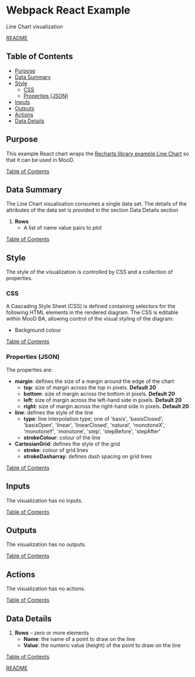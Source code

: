 # Webpack React Example

Line Chart visualization

[README](../../README.md)

## Table of Contents

* [Purpose](#purpose)
* [Data Summary](#data-summary)
* [Style](#style)
  * [CSS](#css)
  * [Properties (JSON)](#properties-json)
* [Inputs](#inputs)
* [Outputs](#outputs)
* [Actions](#actions)
* [Data Details](#data-details)

## Purpose

This example React chart wraps the [Recharts library example Line Chart](http://recharts.org/en-US/guide/getting-started) so that it can be used in MooD.

[Table of Contents](#table-of-contents)

## Data Summary

The Line Chart visualisation consumes a single data set. The details of the attributes of the data set is provided in the section Data Details section

1. __Rows__
    * A list of name value pairs to plot

[Table of Contents](#table-of-contents)

## Style

The style of the visualization is controlled by CSS and a collection of properties.

### CSS

A Cascading Style Sheet (CSS) is defined containing selectors for the following HTML elements in the rendered diagram. The CSS is editable within MooD BA, allowing control of the visual styling of the diagram:

* Background colour

[Table of Contents](#table-of-contents)

### Properties (JSON)

The properties are:

* __margin__: defines the size of a margin around the edge of the chart
  * __top__: size of margin across the top in pixels. __Default 20__
  * __bottom__: size of margin across the bottom in pixels. __Default 20__
  * __left__: size of margin across the left-hand side in pixels. __Default 20__
  * __right__: size of margin across the right-hand side in pixels. __Default 20__
* __line__: defines the style of the line
  * __type__: line interpolation type; one of 'basis', 'basisClosed', 'basisOpen', 'linear', 'linearClosed', 'natural', 'monotoneX', 'monotoneY', 'monotone', 'step', 'stepBefore', 'stepAfter'
  * __strokeColour__: colour of the line
* __CartesianGrid__: defines the style of the grid
  * __stroke__: colour of grid lines
  * __strokeDasharray__: defines dash spacing on grid lines

[Table of Contents](#table-of-contents)

## Inputs

The visualization has no inputs.

[Table of Contents](#table-of-contents)

## Outputs

The visualization has no outputs.

[Table of Contents](#table-of-contents)

## Actions

The visualization has no actions.

[Table of Contents](#table-of-contents)

## Data Details

1. __Rows__ – zero or more elements
    * __Name__: the name of a point to draw on the line
    * __Value__: the numeric value (height) of the point to draw on the line

[Table of Contents](#table-of-contents)

[README](../../README.md)
